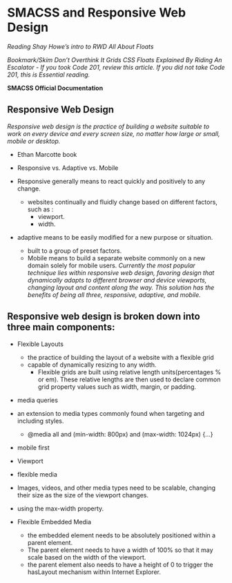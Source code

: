 # SMACSS and Responsive Web Design
*Reading Shay Howe’s intro to RWD All About Floats*

*Bookmark/Skim Don’t Overthink It Grids CSS Floats Explained By Riding An Escalator - If you took Code 201, review this article. If you did not take Code 201, this is Essential reading.*

**SMACSS Official Documentation**

## Responsive Web Design
*Responsive web design is the practice of building a website suitable to work on every device and every screen size, no matter how large or small, mobile or desktop.*

- Ethan Marcotte book

- Responsive vs. Adaptive vs. Mobile

- Responsive generally means to react quickly and positively to any change.
    - websites continually and fluidly change based on different factors, such as :
        - viewport.
        - width.
- adaptive means to be easily modified for a new purpose or situation.
    - built to a group of preset factors.
    - Mobile means to build a separate   website commonly on a new domain solely for mobile users.
*Currently the most popular technique lies within responsive web design, favoring design that dynamically adapts to different browser and device viewports, changing layout and content along the way. This solution has the benefits of being all three, responsive, adaptive, and mobile.*
## Responsive web design is broken down into three main components:
- Flexible Layouts

    - the practice of building the layout of a website with a flexible grid
    - capable of dynamically resizing to any width.
        - Flexible grids are built using relative length units(percentages % or em). These relative lengths are then used to declare common grid property values such as width, margin, or padding.
- media queries

- an extension to media types commonly found when targeting and including styles.
    - @media all and (min-width: 800px) and (max-width: 1024px) {...}
- mobile first
- Viewport

- flexible media

- Images, videos, and other media types need to be scalable, changing their size as the size of the viewport changes.
- using the max-width property.
- Flexible Embedded Media

    - the embedded element needs to be absolutely positioned within a parent element.
    - The parent element needs to have a width of 100% so that it may scale based on the width of the viewport.
    - the parent element also needs to have a height of 0 to trigger the hasLayout mechanism within Internet Explorer.    